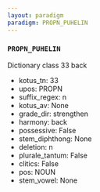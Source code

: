 ```yaml
---
layout: paradigm
paradigm: PROPN_PUHELIN
---
```

### ` PROPN_PUHELIN `

Dictionary class 33 back
* kotus_tn: 33
* upos: PROPN
* suffix_regex: n
* kotus_av: None
* grade_dir: strengthen
* harmony: back
* possessive: False
* stem_diphthong: None
* deletion: n
* plurale_tantum: False
* clitics: False
* pos: NOUN
* stem_vowel: None
